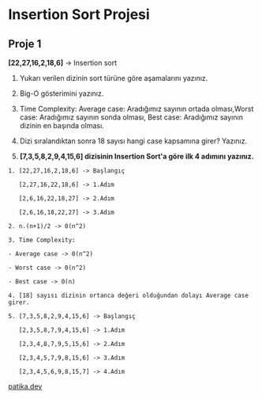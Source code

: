# Insertion Sort Projesi
## Proje 1

**[22,27,16,2,18,6]** ->  Insertion sort



1. Yukarı verilen dizinin sort türüne göre aşamalarını yazınız.

2. Big-O gösterimini yazınız.

3. Time Complexity: Average case: Aradığımız sayının ortada olması,Worst case: Aradığımız sayının sonda olması, Best case: Aradığımız sayının dizinin en başında olması.

4. Dizi sıralandıktan sonra 18 sayısı hangi case kapsamına girer? Yazınız.


5. **[7,3,5,8,2,9,4,15,6] dizisinin Insertion Sort'a göre ilk 4 adımını yazınız.**


```
1. [22,27,16,2,18,6] -> Başlangıç

​   [2,27,16,22,18,6] -> 1.Adım

​   [2,6,16,22,18,27] -> 2.Adım

​   [2,6,16,18,22,27] -> 3.Adım
```

 ```
2. n.(n+1)/2 -> 0(n^2)
```

```
3. Time Complexity:       

- Average case -> 0(n^2)

- Worst case -> 0(n^2)

- Best case -> 0(n)
```

```
4. [18] sayısı dizinin ortanca değeri olduğundan dolayı Average case girer.
```

```
5. [7,3,5,8,2,9,4,15,6] -> Başlangıç

   [2,3,5,8,7,9,4,15,6] -> 1.Adım

   [2,3,4,8,7,9,5,15,6] -> 2.Adım

   [2,3,4,5,7,9,8,15,6] -> 3.Adım

   [2,3,4,5,6,9,8,15,7] -> 4.Adım
```

 [patika.dev](https://app.patika.dev/emirhanbalci "patika.profilim")







